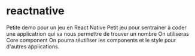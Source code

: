 # reactnative

Petite demo pour un jeu en React Native
Petit jeu pour sentrainer à coder une applicatrion qui va nous permettre de trouver un nombre
On utiliseras Core component
On pourra réutiliser les components et le style pour d'autres applications.











































